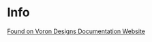 # Info
[Found on Voron Designs Documentation Website](https://docs.vorondesign.com/build/electrical/v1_octopus_wiring.html)